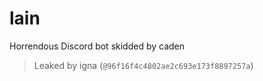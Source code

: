 # lain
Horrendous Discord bot skidded by caden

> Leaked by igna (`@96f16f4c4802ae2c693e173f8897257a`)
